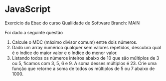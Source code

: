 # JavaScript
Exercicio da Ebac do curso Qualiidade de Software
Branch: MAIN 

Foi dado a seguinte questão 
1. Calcule o MDC (máximo divisor comum) entre dois números.
2. Dado um array numérico qualquer sem valores repetidos, descubra qual é o índice do maior valor e o índice do menor valor.
3. Listando todos os números inteiros abaixo de 10 que são múltiplos de 3 ou 5, ficamos com 3, 5, 6 e 9. A soma desses múltiplos é 23. Crie uma função que retorne a soma de todos os múltiplos de 5 ou 7 abaixo de 1000.
